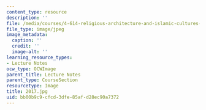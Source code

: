 ```yaml
---
content_type: resource
description: ''
file: /media/courses/4-614-religious-architecture-and-islamic-cultures-fall-2002/bb00b9c9cfcd3dfe85afd28ec90a7372_2017.jpg
file_type: image/jpeg
image_metadata:
  caption: ''
  credit: ''
  image-alt: ''
learning_resource_types:
- Lecture Notes
ocw_type: OCWImage
parent_title: Lecture Notes
parent_type: CourseSection
resourcetype: Image
title: 2017.jpg
uid: bb00b9c9-cfcd-3dfe-85af-d28ec90a7372
---
```


